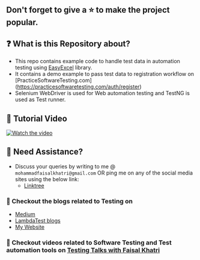 ## Don't forget to give a :star: to make the project popular.

## :question: What is this Repository about?

- This repo contains example code to handle test data in automation testing
  using [EasyExcel](https://github.com/alibaba/easyexcel) library.
- It contains a demo example to pass test data to registration workflow on [PracticeSoftwareTesting.com]
  (https://practicesoftwaretesting.com/auth/register)
- Selenium WebDriver is used for Web automation testing and TestNG is used as Test runner.

## :movie_camera: Tutorial Video

[![Watch the video](https://img.youtube.com/vi/KtsnA-F-nRs/hqdefault.jpg)](https://youtu.be/KtsnA-F-nRs)

## 🧬 Need Assistance?

- Discuss your queries by writing to me @ `mohammadfaisalkhatri@gmail.com`
  OR ping me on any of the social media sites using the below link:
    - [Linktree](https://linktr.ee/faisalkhatri)

### :thought_balloon: Checkout the blogs related to Testing on

- [Medium](https://medium.com/@iamfaisalkhatri)
- [LambdaTest blogs](https://www.lambdatest.com/blog/author/mfaisalkhatri/)
- [My Website](https://mfaisalkhatri.github.io)

### :bookmark: Checkout videos related to Software Testing and Test automation tools on [Testing Talks with Faisal Khatri](https://www.youtube.com/@faisalkhatriqa)